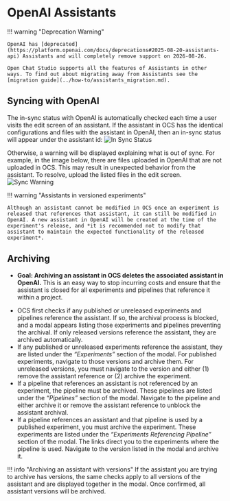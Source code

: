 # OpenAI Assistants

!!! warning "Deprecation Warning"

    OpenAI has [deprecated](https://platform.openai.com/docs/deprecations#2025-08-20-assistants-api) Assistants and will completely remove support on 2026-08-26.

    Open Chat Studio supports all the features of Assistants in other ways. To find out about migrating away from Assistants see the [migration guide](../how-to/assistants_migration.md).

## Syncing with OpenAI
The in-sync status with OpenAI is automatically checked each time a user visits the edit screen of an assistant. If the assistant in OCS has the identical configurations and files with the assistant in OpenAI, then an in-sync status will appear under the assistant id:
![In Sync Status](images/open_ai_assistant_in_sync_status.png)

Otherwise, a warning will be displayed explaining what is out of sync. For example, in the image below, there are files uploaded in OpenAI that are not uploaded in OCS. This may result in unexpected behavior from the assistant. To resolve, upload the listed files in the edit screen.
![Sync Warning](images/open_ai_assistant_out_of_sync_warning.png)

!!! warning "Assistants in versioned experiments"

    Although an assistant cannot be modified in OCS once an experiment is released that references that assistant, it can still be modified in OpenAI. A new assistant in OpenAI will be created at the time of the experiment's release, and *it is recommended not to modify that assistant to maintain the expected functionality of the released experiment*.


## Archiving

* **Goal: Archiving an assistant in OCS deletes the associated assistant in OpenAI.** This is an easy way to stop incurring costs and ensure that the assistant is closed for all experiments and pipelines that reference it within a project.
- OCS first checks if any published or unreleased experiments and pipelines reference the assistant. If so, the archival process is blocked, and a modal appears listing those experiments and pipelines preventing the archival. If only released versions reference the assistant, they are archived automatically.
- If any published or unreleased experiments reference the assistant, they are listed under the *“Experiments”* section of the modal. For published experiments, navigate to those versions and archive them. For unreleased versions, you must navigate to the version and either (1) remove the assistant reference or (2) archive the experiment.
- If a pipeline that references an assistant is not referenced by an experiment, the pipeline must be archived. These pipelines are listed under the *“Pipelines”* section of the modal. Navigate to the pipeline and either archive it or remove the assistant reference to unblock the assistant archival.
- If a pipeline references an assistant and that pipeline is used by a published experiment, you must archive the experiment. These experiments are listed under the *“Experiments Referencing Pipeline”* section of the modal. The links direct you to the experiments where the pipeline is used. Navigate to the version listed in the modal and archive it.

!!! info "Archiving an assistant with versions"
    If the assistant you are trying to archive has versions, the same checks apply to all versions of the assistant and are displayed together in the modal. Once confirmed, all assistant versions will be archived.
